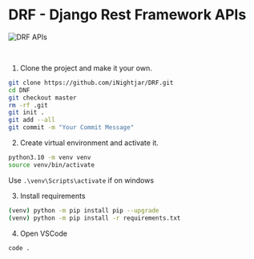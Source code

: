 # DRF - Django Rest Framework APIs

![DRF APIs](https://github.com/iNightjar/DRF/blob/master/drf.gif)

<br>

1. Clone the project and make it your own.

```bash
git clone https://github.com/iNightjar/DRF.git
cd DNF
git checkout master
rm -rf .git
git init .
git add --all
git commit -m "Your Commit Message"
```

2. Create virtual environment and activate it.

```bash
python3.10 -m venv venv
source venv/bin/activate
```

Use `.\venv\Scripts\activate` if on windows

3. Install requirements

```bash
(venv) python -m pip install pip --upgrade
(venv) python -m pip install -r requirements.txt
```

4. Open VSCode

```bash
code .
```
